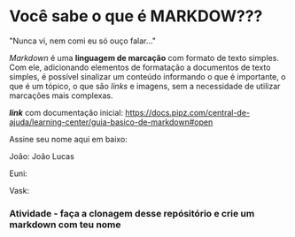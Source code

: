 # Você sabe o que é MARKDOW???

"Nunca vi, nem comi eu só ouço falar..."

_Markdown_ é uma **linguagem de marcação** com formato de texto simples. Com ele, adicionando elementos de formatação a documentos de texto simples, é possível sinalizar um conteúdo informando o que é importante, o que é um tópico, o que são *links* e imagens, sem a necessidade de utilizar marcações mais complexas.

***link*** com documentação inicial: <https://docs.pipz.com/central-de-ajuda/learning-center/guia-basico-de-markdown#open>

Assine seu nome aqui em baixo:
  
  João: João Lucas
  
  Euni:
  
  Vask:
  
  ### Atividade - faça a clonagem desse repósitório e crie um markdown com teu nome
